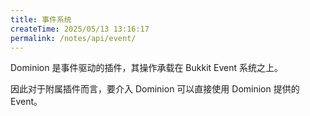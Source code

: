```yaml
---
title: 事件系统
createTime: 2025/05/13 13:16:17
permalink: /notes/api/event/
---
```


Dominion 是事件驱动的插件，其操作承载在 Bukkit Event 系统之上。

因此对于附属插件而言，要介入 Dominion 可以直接使用 Dominion 提供的 Event。

<LinkCard icon="twemoji:speaker-high-volume" title="监听" 
description="当你想要控制 Dominion 相关的事件时" 
href="/notes/api/event/listen/" />

<LinkCard icon="twemoji:satellite-antenna" title="使用" 
description="当你想要直接操作 Dominion 的相关数据时" 
href="/notes/api/event/call/" />
